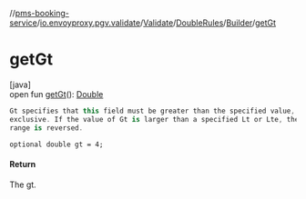 //[pms-booking-service](../../../../../index.md)/[io.envoyproxy.pgv.validate](../../../index.md)/[Validate](../../index.md)/[DoubleRules](../index.md)/[Builder](index.md)/[getGt](get-gt.md)

# getGt

[java]\
open fun [getGt](get-gt.md)(): [Double](https://kotlinlang.org/api/core/kotlin-stdlib/kotlin/-double/index.html)

```kotlin
Gt specifies that this field must be greater than the specified value,
exclusive. If the value of Gt is larger than a specified Lt or Lte, the
range is reversed.

```
`optional double gt = 4;`

#### Return

The gt.